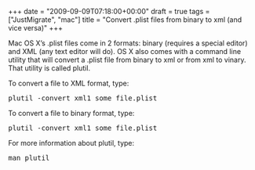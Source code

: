 +++
date = "2009-09-09T07:18:00+00:00"
draft = true
tags = ["JustMigrate", "mac"]
title = "Convert .plist files from binary to xml (and vice versa)"
+++
<p>Mac OS X&rsquo;s .plist files come in 2 formats: binary (requires a special editor) and XML (any text editor will do). OS X also comes with a command line utility that will convert a .plist file from binary to xml or from xml to vinary. That utility is called plutil.</p>

<p>To convert a file to XML format, type:</p>

<div class="CodeRay">
  <div class="code"><pre>plutil -convert xml1 some_file.plist</pre></div>
</div>


<p>To convert a file to binary format, type:</p>

<div class="CodeRay">
  <div class="code"><pre>plutil -convert xml1 some_file.plist</pre></div>
</div>


<p>For more information about plutil, type:</p>

<div class="CodeRay">
  <div class="code"><pre>man plutil</pre></div>
</div>